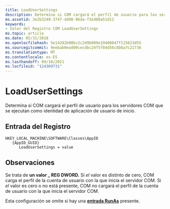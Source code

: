 ```yaml
---
title: LoadUserSettings
description: Determina si COM cargará el perfil de usuario para los servidores COM que se ejecutan como identidad de aplicación de usuario de inicio.
ms.assetid: 3e2b3249-3747-4d98-96da-f3e480a51d12
keywords:
- Valor del Registro COM LoadUserSettings
ms.topic: article
ms.date: 05/31/2018
ms.openlocfilehash: 5e14282b00bc2c2d9b989e19480047f115623d55
ms.sourcegitcommit: 9eebab0ead09cecdbc24f5f84d56c8b6a7c22736
ms.translationtype: MT
ms.contentlocale: es-ES
ms.lasthandoff: 09/10/2021
ms.locfileid: "124369731"
---
```

# <a name="loadusersettings"></a>LoadUserSettings

Determina si COM cargará el perfil de usuario para los servidores COM que se ejecutan como identidad de aplicación de usuario de inicio.

## <a name="registry-entry"></a>Entrada del Registro

```
HKEY_LOCAL_MACHINE\SOFTWARE\Classes\AppID
   {AppID_GUID}
      LoadUserSettings = value
```

## <a name="remarks"></a>Observaciones

Se trata de **un valor \_ REG DWORD.** Si *el* valor es distinto de cero, COM carga el perfil de la cuenta de usuario con la que inicia el servidor COM. Si *el* valor es cero o no está presente, COM no cargará el perfil de la cuenta de usuario con la que inicia el servidor COM.

Esta configuración se omite si hay una [**entrada RunAs**](runas.md) presente.

 

 




